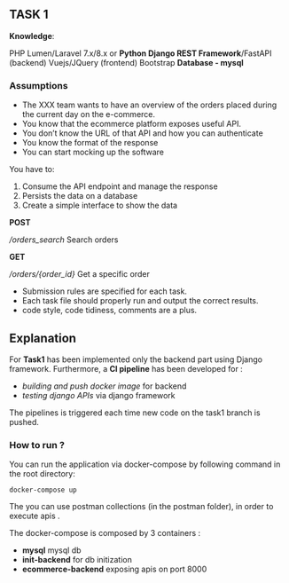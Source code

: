 ## TASK 1

**Knowledge**:

PHP Lumen/Laravel 7.x/8.x or **Python Django REST Framework**/FastAPI (backend)
Vuejs/JQuery (frontend)
Bootstrap
**Database - mysql**

### Assumptions

 
- The XXX team wants to have an overview of the orders placed during the current day on the e-commerce.
- You know that the ecommerce platform exposes useful API.
- You don’t know the URL of that API and how you can authenticate
- You know the format of the response
- You can start mocking up the software  

You have to:

1) Consume the API endpoint and manage the response
2) Persists the data on a database
3) Create a simple interface to show the data


**POST**

*/orders_search*  Search orders

**GET**

*/orders/{order_id}* Get a specific order


-   Submission rules are specified for each task.
-   Each task file should properly run and output the correct results.
-   code style, code tidiness, comments are a plus.


##  Explanation
For **Task1** has been implemented only the backend part using Django framework.
Furthermore, a **CI pipeline** has been developed for :
- *building and push docker image* for backend
- *testing django APIs* via django framework

The pipelines is triggered each time new code on the task1 branch is pushed.

### How to run ?
You can run the application via docker-compose by following command in the root directory:

	docker-compose up
The you can use postman collections (in the postman folder), in order to execute apis .

The docker-compose is composed by 3 containers :
- **mysql** mysql db
- **init-backend** for db initization
- **ecommerce-backend** exposing apis on port 8000